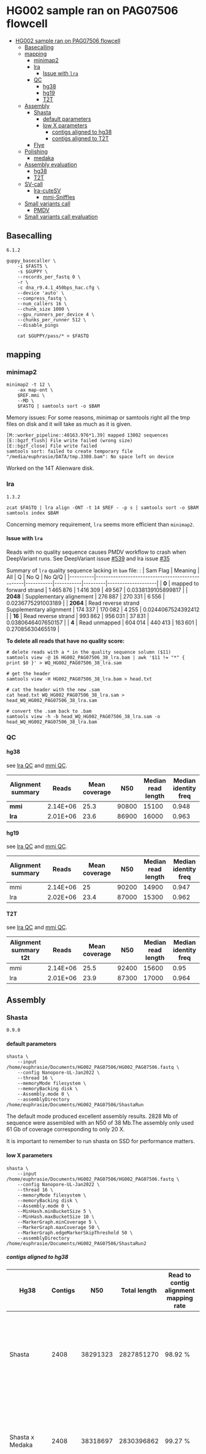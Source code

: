 # HG002 sample ran on PAG07506 flowcell
- [HG002 sample ran on PAG07506 flowcell](#hg002-sample-ran-on-pag07506-flowcell) 
  - [Basecalling](#basecalling)
  - [mapping](#mapping)
    - [minimap2](#minimap2)
    - [lra](#lra)
      - [Issue with `lra`](#issue-with-lra)
    - [QC](#qc)
      - [hg38](#hg38)
      - [hg19](#hg19)
      - [T2T](#t2t)
  - [Assembly](#assembly)
    - [Shasta](#shasta)
      - [default parameters](#default-parameters)
      - [low X parameters](#low-x-parameters)
        - [contigs aligned to hg38](#contigs-aligned-to-hg38)
        - [contigs aligned to T2T](#contigs-aligned-to-t2t)
    - [Flye](#flye)
  - [Polishing](#polishing)
    - [medaka](#medaka)
  - [Assembly evaluation](#assembly-evaluation)
    - [hg38](#hg38-1)
    - [T2T](#t2t-1)
  - [SV-call](#sv-call)
    - [lra-cuteSV](#lra-cutesv)
      - [mmi-Sniffles](#mmi-sniffles)
  - [Small variants call](#small-variants-call)
    - [PMDV](#pmdv)
  - [Small variants call evaluation](#small-variants-call-evaluation)


## Basecalling 
`6.1.2`

```
guppy_basecaller \
    -i $FAST5 \
    -s $GUPPY \
    --records_per_fastq 0 \
    -r \
    -c dna_r9.4.1_450bps_hac.cfg \
    --device 'auto' \
    --compress_fastq \
    --num_callers 16 \
    --chunk_size 1000 \
    --gpu_runners_per_device 4 \
    --chunks_per_runner 512 \
    --disable_pings

    cat $GUPPY/pass/* > $FASTQ
```


## mapping 
### minimap2 
```
minimap2 -t 12 \
    -ax map-ont \
    $REF.mmi \
    --MD \
    $FASTQ | samtools sort -o $BAM 
``` 
Memory issues: For some reasons, minimap or samtools right all the tmp files on disk and it will take as much as it is given. 
```
[M::worker_pipeline::40163.976*1.39] mapped 13002 sequences
[E::bgzf_flush] File write failed (wrong size)
[E::bgzf_close] File write failed
samtools sort: failed to create temporary file "/media/euphrasie/DATA/tmp.3308.bam": No space left on device
```

Worked on the 14T Alienware disk.

### lra 
`1.3.2`
```
zcat $FASTQ | lra align -ONT -t 14 $REF - -p s | samtools sort -o $BAM
samtools index $BAM 
```

Concerning memory requirement, `lra` seems more efficient than `minimap2`.

#### Issue with `lra`
Reads with no quality sequence causes PMDV workflow to crash when DeepVariant runs. See DeepVariant issue [#539](https://github.com/google/deepvariant/issues/539) and lra issue [#35](https://github.com/ChaissonLab/LRA/issues/35#issuecomment-1141222305)

Summary of `lra` quality sequence lacking in `bam` file:
:
| Sam Flag | Meaning                                         | All       | Q         | No Q    | No Q/Q             |
|----------|-------------------------------------------------|-----------|-----------|---------|--------------------|
| **0**        | mapped to forward strand                        | 1 465 876 | 1 416 309 | 49 567  | 0.0338139105899817 |
| **2048**     | Supplementary alignement                        | 276 887   | 270 331   | 6 556   | 0.0236775291003189 |
| **2064**     | Read reverse strand<br>Supplementary alignment  | 174 337   | 170 082   | 4 255   | 0.0244067524392412 |
| **16**       | Read reverse strand                             | 993 862   | 956 031   | 37 831  | 0.0380646407650157 |
| **4**        | Read unmapped                                   | 604 014   | 440 413   | 163 601 | 0.27085630465519   |

**To delete all reads that have no quality score:**

```
# delete reads with a * in the quality sequence solumn ($11) 
samtools view -@ 16 HG002_PAG07506_38_lra.bam | awk '$11 != "*" { print $0 }' > WQ_HG002_PAG07506_38_lra.sam

# get the header 
samtools view -H HG002_PAG07506_38_lra.bam > head.txt

# cat the header with the new .sam
cat head.txt WQ_HG002_PAG07506_38_lra.sam > head_WQ_HG002_PAG07506_38_lra.sam

# convert the .sam back to .bam
samtools view -h -b head_WQ_HG002_PAG07506_38_lra.sam -o head_WQ_HG002_PAG07506_38_lra.bam
``` 


### QC 
#### hg38
see [lra QC](https://raw.githack.com/ziphra/long_reads/main/HG002_PAG07506/files/HG002_PAG07506_lra_QC.html) and [mmi QC](https://raw.githack.com/ziphra/long_reads/main/HG002_PAG07506/files/HG002_PAG07506_mmi_QC.html).

| Alignment summary  | Reads    | Mean coverage | N50   | Median read length | Median identity freq |
|--------------------|----------|---------------|-------|--------------------|----------------------|
| **mmi**            | 2.14E+06 | 25.3          | 90800 | 15100              | 0.948                |
| **lra**            | 2.01E+06 | 23.6          | 86900 | 16000              | 0.963                |

#### hg19
see [lra QC](https://raw.githack.com/ziphra/long_reads/main/HG002_PAG07506/files/HG002_PAG07506_37_lra_QC.html) and [mmi QC](https://raw.githack.com/ziphra/long_reads/main/HG002_PAG07506/files/HG002_PAG07506_37_mmi_QC.html).

| Alignment summary  | Reads    | Mean coverage | N50   | Median read length | Median identity freq |
|--------------------|----------|---------------|-------|--------------------|----------------------|
| mmi                | 2.14E+06 | 25            | 90200 | 14900              | 0.947                |
| lra                | 2.02E+06 | 23.4          | 87000 | 15300              | 0.962                |

#### T2T
see [lra QC](https://raw.githack.com/ziphra/long_reads/main/HG002_PAG07506/files/HG002_PAG07506_t2t_lra_QC.html) and [mmi QC](https://raw.githack.com/ziphra/long_reads/main/HG002_PAG07506/files/HG002_PAG07506_t2t_mmi_QC.html).


| Alignment summary t2t | Reads    | Mean coverage | N50   | Median read length | Median identity freq |
|-----------------------|----------|---------------|-------|--------------------|----------------------|
| mmi                   | 2.14E+06 | 25.5          | 92400 | 15600              | 0.95                 |
| lra                   | 2.01E+06 | 23.9          | 87300 | 17000              | 0.964                |

## Assembly 

### Shasta 
`0.9.0`

#### default parameters
```
shasta \
    --input /home/euphrasie/Documents/HG002_PAG07506/HG002_PAG07506.fastq \
    --config Nanopore-UL-Jan2022 \
    --thread 16 \
    --memoryMode filesystem \
    --memoryBacking disk \
    --Assembly.mode 0 \
    --assemblyDirectory /home/euphrasie/Documents/HG002_PAG07506/ShastaRun
```

The default mode produced excellent assembly results. 2828 Mb of sequence were assembled with an N50 of 38 Mb.The assembly only used 61 Gb of coverage corresponding to only 20 X. 

It is important to remember to run shasta on SSD for performance matters. 


#### low X parameters
```
shasta \
    --input /home/euphrasie/Documents/HG002_PAG07506/HG002_PAG07506.fastq \
    --config Nanopore-UL-Jan2022 \
    --thread 16 \
    --memoryMode filesystem \
    --memoryBacking disk \
    --Assembly.mode 0 \
    --MinHash.minBucketSize 5 \
    --MinHash.maxBucketSize 10 \
    --MarkerGraph.minCoverage 5 \
    --MarkerGraph.maxCoverage 50 \
    --MarkerGraph.edgeMarkerSkipThreshold 50 \
    --assemblyDirectory /home/euphrasie/Documents/HG002_PAG07506/ShastaRun2 
```

##### contigs aligned to hg38 


|        Hg38             | Contigs | N50      | Total length | Read to contig alignment mapping rate | Split read rate | Genome Coverage | Base pair accuracy | QV    | Structural error                                                        |
|---------------------|---------|----------|--------------|---------------------------------------|-----------------|-----------------|--------------------|-------|-------------------------------------------------------------------------|
| Shasta              | 2408    | 38291323 | 2827851270   | 98.92 %                               | 15.28 %         | 90 %            | 0.9974             | 32.60 | 1026:<br>- expansion: 679<br>- collapse: 97<br>- haplotype switch: 250  |
| Shasta x Medaka     | 2408    | 38318697 | 2830396862   | 99.27 %                               | 42.73 %         | 89.84 %         | 0.9981             | 33.74 | 943:<br>- expansion: 188<br>- collapse: 18<br>- haplotype switch: 737   |
| ShastaLowX          | 1728    | 49141234 | 2860162311   | 99.09 %                               | 14.56 %         | 90.41 %         | 0.9974             | 32.60 | 984:<br>- expansion: 643<br>- collapse: 93<br>- haplotype switch: 248   |
| ShastaLowX x Medaka | 1728    | 49179934 | 2862743720   | 99.35 %                               | 42.17 %         | 90.56 %         | 0.9979             | 33.73 | 924:<br>- expansion: 194<br>- collapse: 21<br>- haplotype switch: 709   |


##### contigs aligned to T2T 
|    T2T                 | Contigs | N50      | Total length | Read to contig alignment mapping rate | Split read rate | Genome Coverage | Base pair accuracy | QV    | Structural error                                                        |
|---------------------|---------|----------|--------------|---------------------------------------|-----------------|-----------------|--------------------|-------|-------------------------------------------------------------------------|
| Shasta              | 2408    | 38291323 | 2827851270   | 98.92 %                               | 15.28 %         | 90 %            | 0.9975             | 32.60 | 1026:<br>- expansion: 679<br>- collapse: 97<br>- haplotype switch: 250  |
| Shasta x Medaka     | 2408    | 38318697 | 2830396862   | 99.27 %                               | 42.73 %         | 89.98 %         | 0.9981             | 33.74 | 943:<br>- expansion: 188<br>- collapse: 18<br>- haplotype switch: 737   |
| ShastaLowX          | 1728    | 49141234 | 2860162311   | 99.09 %                               | 14.56 %         | 90.82 %         | 0.9976             | 32.60 | 984:<br>- expansion: 643<br>- collapse: 93<br>- haplotype switch: 248   |
| ShastaLowX x Medaka | 1728    | 49179934 | 2862743720   | 99.35 %                               | 42.17 %         | 91 %            | 0.9981             | 33.73 | 924:<br>- expansion: 194<br>- collapse: 21<br>- haplotype switch: 709   |

### Flye 
`2.9`

```
flye \
    --nano-hq \
    $FASTQ \
    -o $FLYE \
    -g 2.9g \
    --asm-coverage 8 \
    -t 44
```
We do not have sufficient informatics resources to run Flye. 
It would need ~450Gb of RAM and would run for 3 to 4 days on 30 threads.

## Polishing 
### medaka
```
medaka_consensus \
    -i $FASTQ \
    -d $ASSEMBLY/Assembly.fasta \
    -o $MEDAKA \
    -t 16 \
    -m r941_prom_hac_g507
```

## Assembly evaluation
### hg38 

### T2T 

##

## SV-call
### lra-cuteSV
```
cuteSV ${LRA_BAM} $REF ${LRA_CUTESV}.vcf . \
    --max_cluster_bias_INS 100 \
    --diff_ratio_merging_INS 0.3 \
    --max_cluster_bias_DEL 100 \
    --diff_ratio_merging_DEL 0.3 \
    --threads 16
```
### mmi-Sniffles
Sniffles recquires bam with MD tags. 

```
sniffles -i ${MMI_BAM} \
--vcf ${MMI_SNIFFLES}.vcf \
--tandem-repeats human_GRCh38_no_alt_analysis_set.trf.bed \
--reference $REF \
-t 14 
```

## Small variants call
### PMDV


## Small variants call evaluation
```
VCF=/media/euphrasie/Alienware_May202/HG002_PAG07506/pmdv/HG002_PAG07506_37_mmi/output/HG002_PAG07506_37_mmi.vcf.gz
TRUTH=/media/euphrasie/Alienware_May202/truthset/37/RN_CHR_HG002_GRCh37_1_22_v4.2.1_benchmark.vcf.gz
BED=/media/euphrasie/Alienware_May202/truthset/37/RN_CHR_HG002_GRCh37_1_22_v4.2.1_benchmark_noinconsistent.bed
export HG19=/media/euphrasie/DATA/reference_genome/hg19/hg19_std.fa
OUTPUT_DIR=/media/euphrasie/Alienware_May202/HG002_PAG07506/bench/37_mmi_pmdv
    

# Run hap.py
docker run -it \
-v "${TRUTH}":"${TRUTH}" \
-v "${VCF}":"${VCF}" \
-v "/media/euphrasie/DATA/reference_genome/hg19/":"/media/euphrasie/DATA/reference_genome/hg19/" \
-v "${OUTPUT_DIR}":"${OUTPUT_DIR}" \
-v "${BED}":"${BED}" \
jmcdani20/hap.py:v0.3.12 /opt/hap.py/bin/hap.py \
"${TRUTH}" \
"${VCF}" \
-f "${BED}" \
-r "${HG19}" \
-o "${OUTPUT_DIR}/happy_output" \
--pass-only \
--engine=vcfeval \
--threads="${THREADS}"
```

### hg38 - mmi 
| Type  | TRUTH.TOTAL | TRUTH.TP | TRUTH.FN | QUERY.TOTAL | QUERY.FP | QUERY.UNK | FP.gt | FP.al | METRIC.Recall | METRIC.Precision | METRIC.Frac_NA | METRIC.F1_Score | TRUTH.TOTAL.TiTv_ratio | QUERY.TOTAL.TiTv_ratio | TRUTH.TOTAL.het_hom_ratio | QUERY.TOTAL.het_hom_ratio |
|-------|-------------|----------|----------|-------------|----------|-----------|-------|-------|---------------|------------------|----------------|-----------------|------------------------|------------------------|---------------------------|---------------------------|
| INDEL | 525469      | 338277   | 187192   | 665660      | 124739   | 194352    | 27320 | 39298 | 0.643762      | 0.735334         | 0.291969       | 0.686508        |                        |                        | 1.52827573414             | 1.6732100107              |
| SNP   | 3365127     | 3344925  | 20202    | 3953730     | 15710    | 592479    | 1740  | 4093  | 0.993997      | 0.995326         | 0.149853       | 0.994661        | 2.10012848676          | 1.98868735538          | 1.58119585325             | 1.53870604477             |


### hg38 - lra 
| Type  | TRUTH.TOTAL | TRUTH.TP | TRUTH.FN | QUERY.TOTAL | QUERY.FP | QUERY.UNK | FP.gt | FP.al | METRIC.Recall | METRIC.Precision | METRIC.Frac_NA | METRIC.F1_Score | TRUTH.TOTAL.TiTv_ratio | QUERY.TOTAL.TiTv_ratio | TRUTH.TOTAL.het_hom_ratio | QUERY.TOTAL.het_hom_ratio |
|-------|-------------|----------|----------|-------------|----------|-----------|-------|-------|---------------|------------------|----------------|-----------------|------------------------|------------------------|---------------------------|---------------------------|
| INDEL | 525469      | 298267   | 227202   | 599357      | 121148   | 165091    | 25312 | 41766 | 0.567621      | 0.721028         | 0.275447       | 0.635193        |                        |                        | 1.52827573414             | 1.39912402642             |
| SNP   | 3365127     | 3321767  | 43360    | 4088394     | 31784    | 744779    | 3669  | 4995  | 0.987115      | 0.990494         | 0.182169       | 0.988802        | 2.10012848676          | 1.91455710637          | 1.58119585325             | 1.45448719643             |


### hg19 - mmi 
| Type  | TRUTH.TOTAL | TRUTH.TP | TRUTH.FN | QUERY.TOTAL | QUERY.FP | QUERY.UNK | FP.gt | FP.al | METRIC.Recall | METRIC.Precision | METRIC.Frac_NA | METRIC.F1_Score | TRUTH.TOTAL.TiTv_ratio | QUERY.TOTAL.TiTv_ratio | TRUTH.TOTAL.het_hom_ratio | QUERY.TOTAL.het_hom_ratio |
|-------|-------------|----------|----------|-------------|----------|-----------|-------|-------|---------------|------------------|----------------|-----------------|------------------------|------------------------|---------------------------|---------------------------|
| INDEL | 522391      | 337133   | 185258   | 662865      | 124237   | 193316    | 27117 | 39085 | 0.645365      | 0.735412         | 0.291637       | 0.687452        |                        |                        | 1.51400395697             | 1.68226761178             |
| SNP   | 3352686     | 3332757  | 19929    | 3866830     | 16697    | 516763    | 1701  | 4180  | 0.994056      | 0.995016         | 0.13364        | 0.994536        | 2.09757296126          | 2.04181451004          | 1.57433458455             | 1.59134695968             |


### hg19 - lra 
| Type  | TRUTH.TOTAL | TRUTH.TP | TRUTH.FN | QUERY.TOTAL | QUERY.FP | QUERY.UNK | FP.gt | FP.al | METRIC.Recall | METRIC.Precision | METRIC.Frac_NA | METRIC.F1_Score | TRUTH.TOTAL.TiTv_ratio | QUERY.TOTAL.TiTv_ratio | TRUTH.TOTAL.het_hom_ratio | QUERY.TOTAL.het_hom_ratio |
|-------|-------------|----------|----------|-------------|----------|-----------|-------|-------|---------------|------------------|----------------|-----------------|------------------------|------------------------|---------------------------|---------------------------|
| INDEL | 522390      | 304915   | 217475   | 607368      | 119248   | 166309    | 25031 | 40848 | 0.583692      | 0.729633         | 0.273819       | 0.648554        |                        |                        | 1.51401175761             | 1.47666510608             |
| SNP   | 3352686     | 3311161  | 41525    | 3820537     | 27362    | 491993    | 3320  | 4945  | 0.987614      | 0.99178          | 0.128776       | 0.989693        | 2.09757296126          | 2.06407150004          | 1.57433458455             | 1.61257583179             |

### t2t - mmi 
| Type  | TRUTH.TOTAL | TRUTH.TP | TRUTH.FN | QUERY.TOTAL | QUERY.FP | QUERY.UNK | FP.gt | FP.al | METRIC.Recall | METRIC.Precision | METRIC.Frac_NA | METRIC.F1_Score | TRUTH.TOTAL.TiTv_ratio | QUERY.TOTAL.TiTv_ratio | TRUTH.TOTAL.het_hom_ratio | QUERY.TOTAL.het_hom_ratio |
|-------|-------------|----------|----------|-------------|----------|-----------|-------|-------|---------------|------------------|----------------|-----------------|------------------------|------------------------|---------------------------|---------------------------|
| INDEL | 525469      | 151025   | 374444   | 423001      | 166037   | 104418    | 10531 | 67162 | 0.28741       | 0.478827         | 0.24685        | 0.359209        |                        |                        | 1.52827573414             | 2.05466563273             |
| SNP   | 3365127     | 2416789  | 948338   | 2717610     | 14051    | 286445    | 899   | 5617  | 0.718187      | 0.99422          | 0.105403       | 0.833956        | 2.10012848676          | 2.06551665409          | 1.58119585325             | 5.23086518838             |

### t2t - lra
| Type  | TRUTH.TOTAL | TRUTH.TP | TRUTH.FN | QUERY.TOTAL | QUERY.FP | QUERY.UNK | FP.gt | FP.al | METRIC.Recall | METRIC.Precision | METRIC.Frac_NA | METRIC.F1_Score | TRUTH.TOTAL.TiTv_ratio | QUERY.TOTAL.TiTv_ratio | TRUTH.TOTAL.het_hom_ratio | QUERY.TOTAL.het_hom_ratio |
|-------|-------------|----------|----------|-------------|----------|-----------|-------|-------|---------------|------------------|----------------|-----------------|------------------------|------------------------|---------------------------|---------------------------|
| INDEL | 525469      | 135249   | 390220   | 393504      | 163101   | 89453     | 9204  | 67759 | 0.257387      | 0.463574         | 0.227324       | 0.330997        |                        |                        | 1.52827573414             | 1.82372856833             |
| SNP   | 3365127     | 2396697  | 968430   | 2698555     | 28278    | 278102    | 2137  | 6175  | 0.712216      | 0.988317         | 0.103056       | 0.827852        | 2.10012848676          | 2.08778521586          | 1.58119585325             | 5.29214093658             |
































[clinvar lifted](https://console.cloud.google.com/storage/browser/fc-47de7dae-e8e6-429c-b760-b4ba49136eee/liftover_vcfs/ClinVar?pageState=(%22StorageObjectListTable%22:(%22f%22:%22%255B%255D%22))&authuser=0&prefix=&forceOnObjectsSortingFiltering=false)
